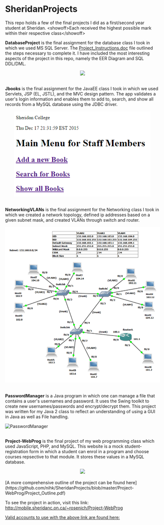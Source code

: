 # SheridanProjects
This repo holds a few of the final projects I did as a first/second year student at Sheridan. 
\<showoff\>Each received the highest possible mark within their respective class\</showoff\>

**DatabaseProject** is the final assignment for the database class I took in which
we used MS SQL Server. The [Project_Instructions.doc](https://github.com/nihk/SheridanProjects/blob/master/DatabaseProject/Project_Instructions.doc) file outlined the steps necessary to complete it.
I have included the most interesting aspects of the project in this repo, namely the EER Diagram and 
SQL DDL/DML.

<div align="center">
   <img src="https://github.com/nihk/SheridanProjects/blob/master/DatabaseProject/Entity%20Relationship%20Diagram.png">
</div>
<br>

**Jbooks** is the final assignment for the JavaEE class I took in which we used Servlets, JSP (EL, JSTL), 
and the MVC design pattern. The app validates a user's login information and enables them to add to, search,
and show all records from a MySQL database using the JDBC driver. 

<div align="center">
   <img src="https://github.com/nihk/Sheridan-Projects/blob/master/Jbooks/books_screenshot.png">
</div>
<br>

**NetworkingVLANs** is the final assignment for the Networking class I took in which we created a network
topology, defined ip addresses based on a given subnet mask, and created VLANs through switch and router.

<div align="center">
   <img src="https://github.com/nihk/Sheridan-Projects/blob/master/NetworkingVLANs/screenshot.png">
</div>
<br>

**PasswordManager** is a Java program in which one can manage a file that contains a user's usernames and password.
It uses the Swing toolkit to create new usernames/passwords and encrypt/decrypt them. 
This project was written for my Java 2 class to reflect an understanding of using a GUI in Java as
well as File handling.

![PasswordManager](https://github.com/nihk/SheridanProjects/blob/master/PasswordManager/passwordmanagerscreenshot.png "PasswordManager")
<br><br>

**Project-WebProg** is the final project of my web programming class which used JavaScript, PHP, and MySQL.
This website is a mock student-registration form in which a student can enrol in a program and choose courses
repsective to that module. It stores these values in a MySQL database.

<div align="center">
   <img src="https://github.com/nihk/SheridanProjects/blob/master/Project-WebProg/screenshot.png">
</div>
<br>
[A more comprehensive outline of the project can be found here](https://github.com/nihk/SheridanProjects/blob/master/Project-WebProg/Project_Outline.pdf)

To see the project in action, visit this link:
http://mobile.sheridanc.on.ca/~rosenich/Project-WebProg

[Valid accounts to use with the above link are found here:]( https://github.com/nihk/SheridanProjects/blob/master/Project-WebProg/student_accounts.txt)
